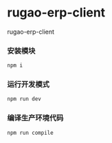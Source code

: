 # rugao-erp-client
rugao-erp-client

### 安装模块

```bash
npm i
```

### 运行开发模式

```bash
npm run dev
```

### 编译生产环境代码

```bash
npm run compile
```